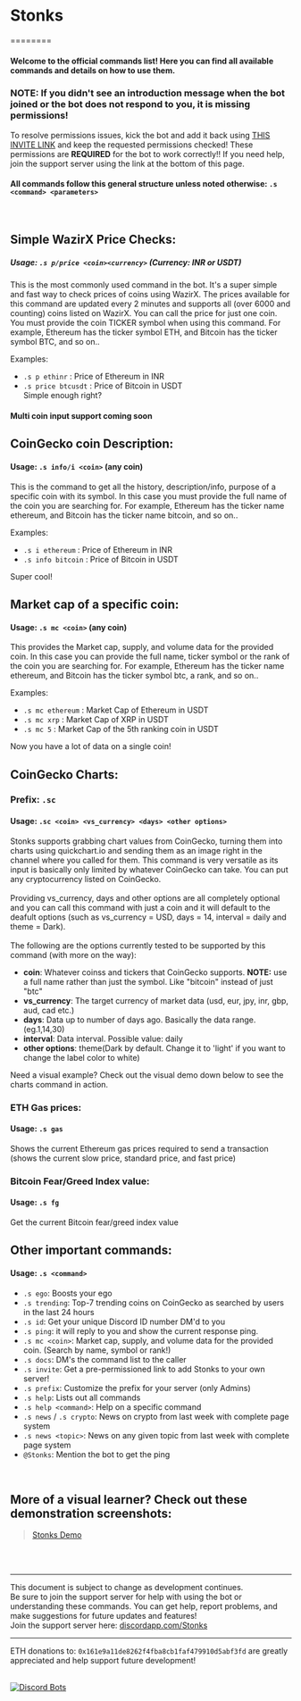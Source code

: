 # Stonks &nbsp;

========

#### Welcome to the official commands list! Here you can find all available commands and details on how to use them. <br>

### NOTE: If you didn't see an introduction message when the bot joined or the bot does not respond to you, it is missing permissions! 

To resolve permissions issues, kick the bot and add it back using [THIS INVITE LINK](https://discord.com/api/oauth2/authorize?client_id=844842149006802944&permissions=4161141840&redirect_uri=http%3A%2F%2Flocalhost%3A5000&scope=bot) and keep the requested permissions checked! These permissions are **REQUIRED** for the bot to work correctly!! If you need help, join the support server using the link at the bottom of this page.

#### All commands follow this general structure unless noted otherwise: `.s <command> <parameters>`

<br>

## Simple WazirX Price Checks:
##### Usage: `.s p/price <coin><currency>` (Currency: INR or USDT)
This is the most commonly used command in the bot. It's a super simple and fast way to check prices of coins using WazirX. The prices available for this command are updated every 2 minutes and supports all (over 6000 and counting) coins listed on WazirX. You can call the price for just one coin. You must provide the coin TICKER symbol when using this command. For example, Ethereum has the ticker symbol ETH, and Bitcoin has the ticker symbol BTC, and so on..<br>

Examples:
+ `.s p ethinr` : Price of Ethereum in INR
+ `.s price btcusdt` : Price of Bitcoin in USDT<br>
Simple enough right?

#### Multi coin input support coming soon

## CoinGecko coin Description:
#### Usage: `.s info/i <coin>` (any coin)
This is the command to get all the history, description/info, purpose of a specific coin with its symbol.
In this case you must provide the full name of the coin you are searching for. For example, Ethereum has the ticker name ethereum, and Bitcoin has the ticker name bitcoin, and so on..<br>

Examples:
+ `.s i ethereum` : Price of Ethereum in INR
+ `.s info bitcoin` : Price of Bitcoin in USDT<br>

Super cool!

## Market cap of a specific coin:
#### Usage: `.s mc <coin>` (any coin)
This provides the Market cap, supply, and volume data for the provided coin.
In this case you can provide the full name, ticker symbol or the rank of the coin you are searching for. For example, Ethereum has the ticker name ethereum, and Bitcoin has the ticker symbol btc, a rank, and so on..<br>

Examples:
+ `.s mc ethereum` : Market Cap of Ethereum in USDT
+ `.s mc xrp` : Market Cap of XRP in USDT<br>
+ `.s mc 5` : Market Cap of the 5th ranking coin in USDT<br>

Now you have a lot of data on a single coin!

## CoinGecko Charts:
### Prefix: `.sc`
#### Usage: `.sc <coin> <vs_currency> <days> <other options>`
Stonks supports grabbing chart values from CoinGecko, turning them into charts using quickchart.io and sending them as an image right in the channel where you called for them.
This command is very versatile as its input is basically only limited by whatever CoinGecko can take. You can put any cryptocurrency listed on CoinGecko.
<br><br>Providing vs_currency, days and other options are all completely optional and you can call this command with just a coin and it will default to the deafult options (such as vs_currency = USD, days = 14, interval = daily and theme = Dark). <br><br>The following are the options currently tested to be supported by this command (with more on the way):
+ **coin**: Whatever coinss and tickers that CoinGecko supports. **NOTE:** use a full name rather than just the symbol. Like "bitcoin" instead of just  "btc"
+ **vs_currency**: The target currency of market data (usd, eur, jpy, inr, gbp, aud, cad etc.)
+ **days**: Data up to number of days ago. Basically the data range. (eg.1,14,30)
+ **interval**: Data interval. Possible value: daily
+ **other options**: theme(Dark by default. Change it to 'light' if you want to change the label color to white)

Need a visual example? Check out the visual demo down below to see the charts command in action.
<br>

### ETH Gas prices:
#### Usage: `.s gas`
Shows the current Ethereum gas prices required to send a transaction (shows the current slow price, standard price, and fast price)

### Bitcoin Fear/Greed Index value:
#### Usage: `.s fg`
Get the current Bitcoin fear/greed index value

## Other important commands:
#### Usage: `.s <command>`

+ `.s ego`: Boosts your ego
+ `.s trending`: Top-7 trending coins on CoinGecko as searched by users in the last 24 hours
+ `.s id`: Get your unique Discord ID number DM'd to you
+ `.s ping`: it will reply to you and show the current response ping.
+ `.s mc <coin>`: Market cap, supply, and volume data for the provided coin. (Search by name, symbol or rank!)
+ `.s docs`: DM's the command list to the caller
+ `.s invite`: Get a pre-permissioned link to add Stonks to your own server!
+ `.s prefix`: Customize the prefix for your server (only Admins)
+ `.s help`: Lists out all commands
+ `.s help <command>`: Help on a specific command
+ `.s news` / `.s crypto`: News on crypto from last week with complete page system
+ `.s news <topic>`: News on any given topic from last week with complete page system
+ `@Stonks`: Mention the bot to get the ping
<br>

## More of a visual learner? Check out these demonstration screenshots:

<blockquote class="imgur-embed-pub" lang="en" data-id="a/HEwdTsn"><a href="//imgur.com/a/HEwdTsn">Stonks Demo</a></blockquote>
<br><br>

---

This document is subject to change as development continues. <br>
Be sure to join the support server for help with using the bot or understanding these commands. You can get help, report problems, and make suggestions for future updates and features!<br>
Join the support server here: [discordapp.com/Stonks](https://discord.gg/2CFWHZGcAz)

---

ETH donations to: `0x161e9a11de8262f4fba8cb1faf479910d5abf3fd` are greatly appreciated and help support future development!
<br><br>

[![Discord Bots](https://discordbotslist.co/api/embed/844842149006802944)](https://discordbotslist.co/bots/844842149006802944)




